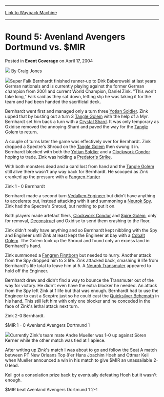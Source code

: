 
---
[Link to Wayback Machine](https://web.archive.org/web/20211209013201/https://magic.wizards.com/en/articles/archive/event-coverage/round-5-avenland-avengers-dortmund-vs-mir-2004-04-17)

[_metadata_:author]:- "Craig Jones"
[_metadata_:description]:- "Super Falk Bernhardt finished runner-up to Dirk Baberowski at last years German nationals and is currently playing against the former German champion from 2001 and current World Champion, Daniel Zink. `This won't take long,` Falk said as they sat down, letting slip he was taking it for the team and had been handed the sacrificial deck. Bernhardt went first and managed only a"
[_metadata_:generator]:- "Drupal 7 (http://drupal.org)"
[_metadata_:node]:- "536096"
[_metadata_:publish_date]:- "2004-04-17"
[_metadata_:source]:- "div-main-content"
[_metadata_:title]:- "Round 5: Avenland Avengers Dortmund vs. $MIR"
[_metadata_:wayback_capture_timestamp]:- "2021-12-09 01:32:01"
[_metadata_:wayback_raw_url]:- "https://web.archive.org/web/20211209013201id_/https://magic.wizards.com/en/articles/archive/event-coverage/round-5-avenland-avengers-dortmund-vs-mir-2004-04-17"
[_metadata_:wayback_url]:- "https://magic.wizards.com/en/articles/archive/event-coverage/round-5-avenland-avengers-dortmund-vs-mir-2004-04-17"
---


Round 5: Avenland Avengers Dortmund vs. $MIR
============================================



 Posted in **Event Coverage**
 on April 17, 2004 






![](https://media.magic.wizards.com/styles/auth_small/public/images/person/Craig-Jones-Author-Photo-150x150_0.jpg)
By Craig Jones











![](https://media.magic.wizards.com/image_legacy_migration/sideboard/images/gpboc04/fm4_1.jpg)Super Falk Bernhardt finished runner-up to Dirk Baberowski at last years German nationals and is currently playing against the former German champion from 2001 and current World Champion, Daniel Zink. "This won't take long," Falk said as they sat down, letting slip he was taking it for the team and had been handed the sacrificial deck.


Bernhardt went first and managed only a turn three [Yotian Soldier](https://gatherer.wizards.com/Pages/Card/Details.aspx?name=Yotian+Soldier). Zink upped that by busting out a turn 3 [Tangle Golem](https://gatherer.wizards.com/Pages/Card/Details.aspx?name=Tangle+Golem) with the help of a Myr. Bernhardt set him back a turn with a [Crystal Shard](https://gatherer.wizards.com/Pages/Card/Details.aspx?name=Crystal+Shard). It was only temporary as Oxidise removed the annoying Shard and paved the way for the [Tangle Golem](https://gatherer.wizards.com/Pages/Card/Details.aspx?name=Tangle+Golem) to return.


A couple of turns later the game was effectively over for Bernhardt. Zink dropped a Spectre's Shroud on the [Tangle Golem](https://gatherer.wizards.com/Pages/Card/Details.aspx?name=Tangle+Golem) then swung it in. Bernhardt blocked with both the [Yotian Soldier](https://gatherer.wizards.com/Pages/Card/Details.aspx?name=Yotian+Soldier) and a [Clockwork Condor](https://gatherer.wizards.com/Pages/Card/Details.aspx?name=Clockwork+Condor) hoping to trade. Zink was holding a [Predator's Strike](https://gatherer.wizards.com/Pages/Card/Details.aspx?name=Predator%27s+Strike).


With both monsters dead and a card lost from hand and the [Tangle Golem](https://gatherer.wizards.com/Pages/Card/Details.aspx?name=Tangle+Golem) still alive there wasn't any way back for Bernhardt. He scooped as Zink cranked up the pressure with a [Fangren Hunter](https://gatherer.wizards.com/Pages/Card/Details.aspx?name=Fangren+Hunter)


Zink 1 - 0 Bernhardt


Bernhardt made a second turn [Vedalken Engineer](https://gatherer.wizards.com/Pages/Card/Details.aspx?name=Vedalken+Engineer) but didn't have anything to accelerate out, instead attacking with it and summoning a [Neurok Spy](https://gatherer.wizards.com/Pages/Card/Details.aspx?name=Neurok+Spy). Zink had the Spectre's Shroud, but nothing to put it on.


Both players made artefact fliers, [Clockwork Condor](https://gatherer.wizards.com/Pages/Card/Details.aspx?name=Clockwork+Condor) and [Spire Golem](https://gatherer.wizards.com/Pages/Card/Details.aspx?name=Spire+Golem), only for removal, [Deconstruct](https://gatherer.wizards.com/Pages/Card/Details.aspx?name=Deconstruct) and Oxidise to send them crashing to the floor.


Zink didn't really have anything and so Bernhardt kept nibbling with the Spy and Engineer until Zink at least kept the Engineer at bay with a [Cobalt Golem](https://gatherer.wizards.com/Pages/Card/Details.aspx?name=Cobalt+Golem). The Golem took up the Shroud and found only an excess land in Bernhardt's hand.


Zink summoned a [Fangren Firstborn](https://gatherer.wizards.com/Pages/Card/Details.aspx?name=Fangren+Firstborn) but needed to hurry. Another attack from the Spy dropped him to 3 life. Zink attacked back, smashing 9 life from Bernhardt's life total to leave him at 5. A [Neurok Transmuter](https://gatherer.wizards.com/Pages/Card/Details.aspx?name=Neurok+Transmuter) appeared to hold off the Engineer.


Bernhardt drew and didn't find a way to bounce the Transmuter out of the way for victory. He didn't even have the extra blocker he needed. An attack from the Spy left Zink at 1 life but that was enough. Bernhardt had to use the Engineer to cast a Sceptre just so he could cast the [Quicksilver Behemoth](https://gatherer.wizards.com/Pages/Card/Details.aspx?name=Quicksilver+Behemoth) in his hand. This still left him with only one blocker and he conceded in the face of Zink's lethal attack next turn.


Zink 2-0 Bernhardt.


$MIR 1 - 0 Avenland Avengers Dortmund 1


![](https://media.magic.wizards.com/image_legacy_migration/sideboard/images/gpboc04/fm4_2.jpg)Currently Zink's team mate Andre Mueller was 1-0 up against Sören Kerner while the other match was tied at 1 apiece.


After writing up Zink's match I was about to go and follow the Seat A match between PT New Orleans Top 8'er Hans Joachim Hoeh and Ottmar Keil when Mueller announced a win in his match to give $MIR an unassailable 2-0 lead.


Keil got a consolation prize back by eventually defeating Hoeh but it wasn't enough.


$MIR beat Avenland Avengers Dortmund 1 2-1







